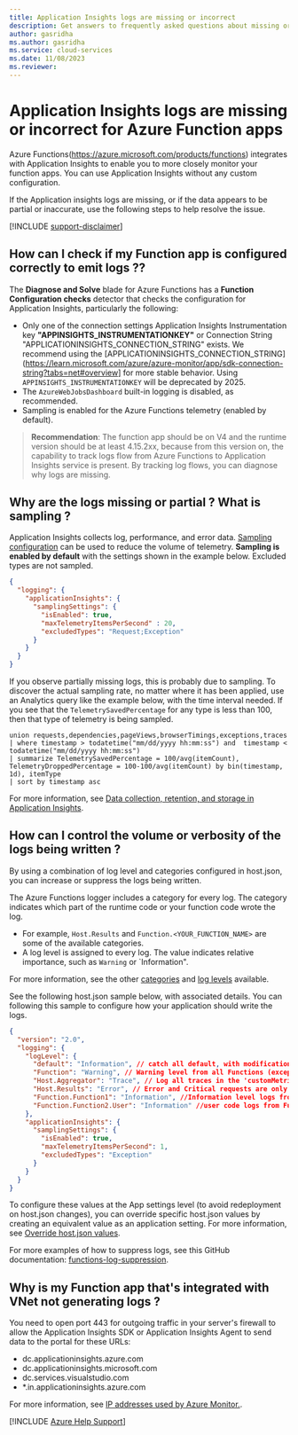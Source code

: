 ```yaml
---
title: Application Insights logs are missing or incorrect
description: Get answers to frequently asked questions about missing or incorrect logs for AI logs in Azure Functions.
author: gasridha
ms.author: gasridha
ms.service: cloud-services
ms.date: 11/08/2023
ms.reviewer: 
---
```

# Application Insights logs are missing or incorrect for Azure Function apps

Azure Functions(https://azure.microsoft.com/products/functions) integrates with Application Insights to enable you to more closely monitor your function apps. You can use Application Insights without any custom configuration. 

If the Application insights logs are missing, or if the data appears to be partial or inaccurate, use the following steps to help resolve the issue.

[!INCLUDE [support-disclaimer](../../includes/support-disclaimer.md)]

## How can I check if my Function app is configured correctly to emit logs ??
 
The **Diagnose and Solve** blade for Azure Functions has a **Function Configuration checks** detector that checks the configuration for Application Insights, particularly the following:
* Only one of the connection settings Application Insights Instrumentation key **"APPINSIGHTS_INSTRUMENTATIONKEY"** or Connection String "APPLICATIONINSIGHTS_CONNECTION_STRING" exists. We recommend using the [APPLICATIONINSIGHTS_CONNECTION_STRING](https://learn.microsoft.com/azure/azure-monitor/app/sdk-connection-string?tabs=net#overview] for more stable behavior. Using `APPINSIGHTS_INSTRUMENTATIONKEY` will be deprecated by 2025.
* The `AzureWebJobsDashboard` built-in logging is disabled, as recommended.
* Sampling is enabled for the Azure Functions telemetry (enabled by default).
 
> **Recommendation**: The function app should be on V4 and the runtime version should be at least 4.15.2xx, because from this version on, the capability to track logs flow from Azure Functions to Application Insights service is present. By tracking log flows, you can diagnose why logs are missing.

## Why are the logs missing or partial ? What is sampling ?
 
Application Insights collects log, performance, and error data. [Sampling configuration](https://learn.microsoft.com/azure/azure-functions/configure-monitoring?tabs=v2#configure-sampling) can be used to reduce the volume of telemetry. **Sampling is enabled by default** with the settings shown in the example below. Excluded types are not sampled.
 
~~~host.json
{
  "logging": {
    "applicationInsights": {
      "samplingSettings": {
        "isEnabled": true,
        "maxTelemetryItemsPerSecond" : 20,
        "excludedTypes": "Request;Exception"
      }
    }
  }
}
~~~
 
If you observe partially missing logs, this is probably due to sampling. To discover the actual sampling rate, no matter where it has been applied, use an Analytics query like the example below, with the time interval needed. If you see that the `TelemetrySavedPercentage` for any type is less than 100, then that type of telemetry is being sampled. 
 
~~~Analytics query
union requests,dependencies,pageViews,browserTimings,exceptions,traces
| where timestamp > todatetime("mm/dd/yyyy hh:mm:ss") and  timestamp < todatetime("mm/dd/yyyy hh:mm:ss")
| summarize TelemetrySavedPercentage = 100/avg(itemCount), TelemetryDroppedPercentage = 100-100/avg(itemCount) by bin(timestamp, 1d), itemType
| sort by timestamp asc
~~~
 
For more information, see [Data collection, retention, and storage in Application Insights](https://learn.microsoft.com/azure/azure-monitor/app/data-retention-privacy).
 
## How can I control the volume or verbosity of the logs being written ?
 
By using a combination of log level and categories configured in host.json, you can increase or suppress the logs being written. 
 
The Azure Functions logger includes a category for every log. The category indicates which part of the runtime code or your function code wrote the log. 
- For example, `Host.Results` and `Function.<YOUR_FUNCTION_NAME>` are some of the  available categories.
- A log level is assigned to every log. The value indicates relative importance, such as `Warning` or `Information".
 
For more information, see the other [categories](https://learn.microsoft.com/azure/azure-functions/configure-monitoring?tabs=v2#configure-categories) and [log levels](https://learn.microsoft.com/azure/azure-functions/configure-monitoring?tabs=v2#configure-log-levels) available.
 
See the following host.json sample below, with associated details. You can following this sample to configure how your application should write the logs.
 
~~~host.json sample
{
  "version": "2.0",  
  "logging": {
    "logLevel": {
      "default": "Information", // catch all default, with modifications below for individual categories.
      "Function": "Warning", // Warning level from all Functions (except the ones configured below).
      "Host.Aggregator": "Trace", // Log all traces in the 'customMetrics' table of (and shown on Metrics/Alerts blade in AI) - use either this or Host.Results
      "Host.Results": "Error", // Error and Critical requests are only logged in the 'requests' table of the AI (and shown on Monitor Functions blade in Function App) - use either this or Host.Aggregator
      "Function.Function1": "Information", //Information level logs from Function 1, logged in 'traces', 'dependencies' and 'customMetrics' tables of AI
      "Function.Function2.User": "Information" //user code logs from Function2, logged in 'traces' table of AI 
    },
    "applicationInsights": {
      "samplingSettings": {
        "isEnabled": true,
        "maxTelemetryItemsPerSecond": 1,
        "excludedTypes": "Exception"
      }
    }
  }
} 
~~~
 
To configure these values at the App settings level (to avoid redeployment on host.json changes), you can override specific host.json values by creating an equivalent value as an application setting. For more information, see [Override host.json values](https://learn.microsoft.com/azure/azure-functions/functions-host-json#override-hostjson-values).
 
For more examples of how to suppress logs, see this GitHub documentation: [functions-log-suppression](https://github.com/anthonychu/functions-log-suppression).
 
## Why is my Function app that's integrated with VNet not generating logs ?
 
You need to open port 443 for outgoing traffic in your server's firewall to allow the Application Insights SDK or Application Insights Agent to send data to the portal for these URLs:
* dc.applicationinsights.azure.com
* dc.applicationinsights.microsoft.com
* dc.services.visualstudio.com
* *.in.applicationinsights.azure.com
 
For more information, see [IP addresses used by Azure Monitor.](https://learn.microsoft.com/azure/azure-monitor/app/ip-addresses#outgoing-ports).

[!INCLUDE [Azure Help Support](../../includes/azure-help-support.md)]
